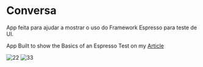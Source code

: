 
# Conversa
App feita para ajudar a mostrar o uso do Framework Espresso para teste de UI.

App Built to show the Basics of an Espresso Test on my [Article](https://medium.com/android-dev-moz/introdu%C3%A7%C3%A3o-ao-espresso-d2a847e46984)


![22](https://user-images.githubusercontent.com/38020305/44772972-a1daf100-ab6f-11e8-8843-2d97914cbc89.png)
![33](https://user-images.githubusercontent.com/38020305/44772973-a1daf100-ab6f-11e8-98cb-958302b3bb49.png)

